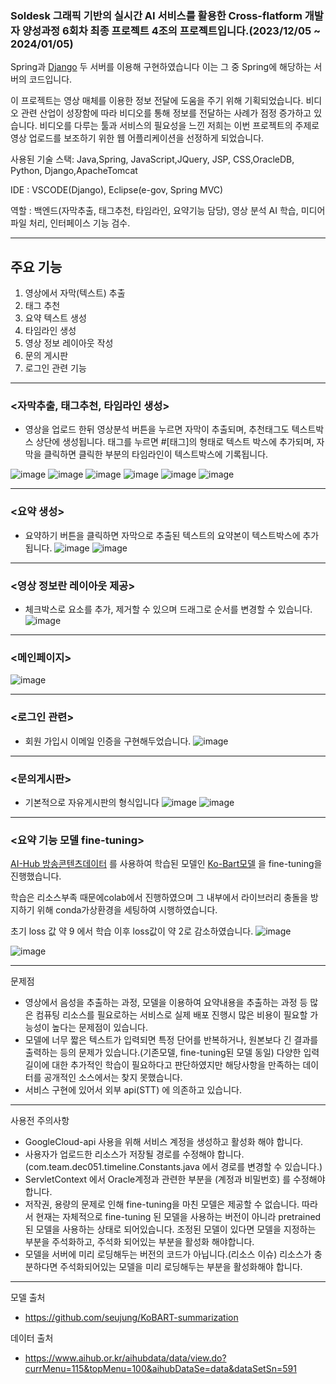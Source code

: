### Soldesk 그래픽 기반의 실시간 AI 서비스를 활용한 Cross-flatform 개발자 양성과정 6회차 최종 프로젝트 4조의 프로젝트입니다.(2023/12/05 ~ 2024/01/05)
Spring과 [Django](https://github.com/KimYuKyeong00/Dj.git) 두 서버를 이용해 구현하였습니다 이는 그 중 Spring에 해당하는 서버의 코드입니다.


이 프로젝트는 영상 매체를 이용한 정보 전달에 도움을 주기 위해 기획되었습니다.
비디오 관련 산업이 성장함에 따라 비디오를 통해 정보를 전달하는 사례가 점정 증가하고 있습니다. 비디오를 다루는 툴과 서비스의 필요성을 느낀 저희는 이번 프로젝트의 주제로 영상 업로드를 보조하기 위한 웹 어플리케이션을 선정하게 되었습니다.

사용된 기술 스택: Java,Spring, JavaScript,JQuery, JSP, CSS,OracleDB, Python, Django,ApacheTomcat


IDE : VSCODE(Django), Eclipse(e-gov, Spring MVC)

역할 : 백엔드(자막추출, 태그추천, 타임라인, 요약기능 담당), 영상 분석 AI 학습, 미디어 파일 처리, 인터페이스 기능 검수.

---------------------------------------------------------------------


## 주요 기능 
1. 영상에서 자막(텍스트) 추출
2. 태그 추천
3. 요약 텍스트 생성
4. 타임라인 생성
5. 영상 정보 레이아웃 작성
6. 문의 게시판
7. 로그인 관련 기능



----------------------------------------------------------------------
   

### <자막추출, 태그추천, 타임라인 생성>
- 영상을 업로드 한뒤 영상분석 버튼을 누르면 자막이 추출되며, 추천태그도 텍스트박스 상단에 생성됩니다. 태그를 누르면 #[태그]의 형태로 텍스트 박스에 추가되며, 자막을 클릭하면 클릭한 부분의 타임라인이 텍스트박스에 기록됩니다.

![image](https://github.com/KimYuKyeong00/Team4_Spring/assets/152937847/507aa20e-5400-421f-86af-bb64216c5799)
![image](https://github.com/KimYuKyeong00/Team4_Spring/assets/152937847/dc9e03dc-62ea-4872-80eb-52ac8b0e685f)
![image](https://github.com/KimYuKyeong00/Team4_Spring/assets/152937847/e6db9ce2-8f56-4a0e-bf0d-dbeaa73cab8b)
![image](https://github.com/KimYuKyeong00/Team4_Spring/assets/152937847/4bea6508-309c-4e88-8ffd-8a650627a005)
![image](https://github.com/KimYuKyeong00/Team4_Spring/assets/152937847/c48f127a-2f3e-4802-9ae9-d28b9f981f89)
![image](https://github.com/KimYuKyeong00/Team4_Spring/assets/152937847/c8221bde-6064-4fac-8109-fcffaf3302d4)

-------------

### <요약 생성>
- 요약하기 버튼을 클릭하면 자막으로 추출된 텍스트의 요약본이 텍스트박스에 추가됩니다.
![image](https://github.com/KimYuKyeong00/Team4_Spring/assets/152937847/da439157-23d6-466d-8032-05e33597fb85)
![image](https://github.com/KimYuKyeong00/Team4_Spring/assets/152937847/e7873d3f-9b89-45f6-a640-aa560e9f668c)


----


### <영상 정보란 레이아웃 제공>
- 체크박스로 요소를 추가, 제거할 수 있으며 드래그로 순서를 변경할 수 있습니다.
![image](https://github.com/KimYuKyeong00/Team4_Spring/assets/152937847/60c3558b-c1b1-4d9e-ac67-e50e5fd64fca)


----


### <메인페이지>
![image](https://github.com/KimYuKyeong00/Team4_Spring/assets/152937847/ed686134-ffef-48b5-bf30-9e1a1e61bb87)


-----

### <로그인 관련>
- 회원 가입시 이메일 인증을 구현해두었습니다.
![image](https://github.com/KimYuKyeong00/Team4_Spring/assets/152937847/13d1e5de-90fc-497a-91a7-5a85536c12ba)



----

### <문의게시판>
- 기본적으로 자유게시판의 형식입니다
![image](https://github.com/KimYuKyeong00/Team4_Spring/assets/152937847/030078ea-9d9b-4bb1-a05c-b345fd0f5558)
![image](https://github.com/KimYuKyeong00/Team4_Spring/assets/152937847/428eb779-0c6f-4e03-9167-2cfd613fd7d8)


----

### <요약 기능 모델 fine-tuning>

[AI-Hub 방송콘텐츠데이터](https://www.aihub.or.kr/aihubdata/data/view.do?currMenu=115&topMenu=100&aihubDataSe=data&dataSetSn=591) 를 사용하여 학습된 모델인 [Ko-Bart모델](https://github.com/seujung/KoBART-summarization) 을 fine-tuning을 진행했습니다.

학습은 리소스부족 때문에colab에서 진행하였으며 그 내부에서 라이브러리 충돌을 방지하기 위해 conda가상환경을 세팅하여 시행하였습니다.

초기 loss 값 약 9 에서 학습 이후 loss값이 약 2로 감소하였습니다.
![image](https://github.com/KimYuKyeong00/Team4_Spring/assets/152937847/f3bf1d0a-e0d6-4db6-8caf-cc66226c43e6)

![image](https://github.com/KimYuKyeong00/Team4_Spring/assets/152937847/0e18e046-72f6-409a-8eb2-a52efc39a4e2)



----
문제점


- 영상에서 음성을 추출하는 과정, 모델을 이용하여 요약내용을 추출하는 과정 등 많은 컴퓨팅 리소스를 필요로하는 서비스로 실제 배포 진행시 많은 비용이 필요할 가능성이 높다는 문제점이 있습니다.
- 모델에 너무 짧은 텍스트가 입력되면 특정 단어를 반복하거나, 원본보다 긴 결과를 출력하는 등의 문제가 있습니다.(기존모델, fine-tuning된 모델 동일) 다양한 입력 길이에 대한 추가적인 학습이 필요하다고 판단하였지만 해당사항을 만족하는 데이터를 공개적인 소스에서는 찾지 못했습니다.
- 서비스 구현에 있어서 외부 api(STT) 에 의존하고 있습니다.



----
사용전 주의사항 
- GoogleCloud-api 사용을 위해 서비스 계정을 생성하고 활성화 해야 합니다.
- 사용자가 업로드한 리소스가 저장될 경로를 수정해야 합니다. (com.team.dec051.timeline.Constants.java 에서 경로를 변경할 수 있습니다.)
- ServletContext 에서 Oracle계정과 관련한 부분을 (계정과 비밀번호) 를 수정해야합니다.
- 저작권, 용량의 문제로 인해 fine-tuning을 마친 모델은 제공할 수 없습니다. 따라서 현재는 자체적으로 fine-tuning 된 모델을 사용하는 버전이 아니라 pretrained된 모델을 사용하는 상태로 되어있습니다. 조정된 모델이 있다면 모델을 지정하는 부분을 주석화하고, 주석화 되어있는 부분을 활성화 해야합니다.
- 모델을 서버에 미리 로딩해두는 버전의 코드가 아닙니다.(리소스 이슈) 리소스가 충분하다면 주석화되어있는 모델을 미리 로딩해두는 부분을 활성화해야 합니다.


----
모델 출처 
- https://github.com/seujung/KoBART-summarization

데이터 출처
- https://www.aihub.or.kr/aihubdata/data/view.do?currMenu=115&topMenu=100&aihubDataSe=data&dataSetSn=591
